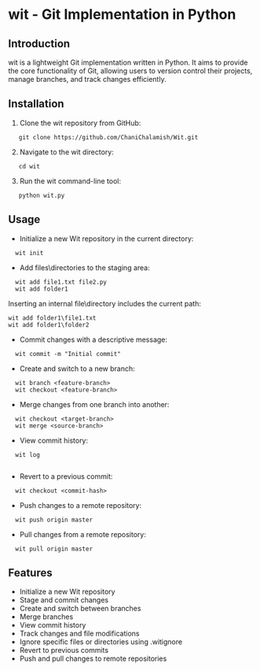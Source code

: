 # wit - Git Implementation in Python

## Introduction
wit is a lightweight Git implementation written in Python. It aims to provide the core functionality of Git, allowing users to version control their projects, manage branches, and track changes efficiently.
## Installation
1. Clone the wit repository from GitHub:
   
```
   git clone https://github.com/ChaniChalamish/Wit.git
  ``` 

2. Navigate to the wit directory:
   
```
   cd wit
   ```
3. Run the wit command-line tool:
   
```
   python wit.py
   ```

## Usage
- Initialize a new Wit repository in the current directory:
  
```
  wit init
  ```

- Add files\directories to the staging area:
```
  wit add file1.txt file2.py
  wit add folder1
```
  Inserting an internal file\directory includes the current path:
  ```
  wit add folder1\file1.txt
  wit add folder1\folder2
```

- Commit changes with a descriptive message:
  
```
  wit commit -m "Initial commit"
  ```

- Create and switch to a new branch:
  
```
  wit branch <feature-branch>
  wit checkout <feature-branch>
  ```

- Merge changes from one branch into another:
  
```
  wit checkout <target-branch>
  wit merge <source-branch>
  ```

- View commit history:
  
```
  wit log
  
```
- Revert to a previous commit:
  
```
  wit checkout <commit-hash>
  ```

- Push changes to a remote repository:
  
```
  wit push origin master
  ```

- Pull changes from a remote repository:
  
```
  wit pull origin master
  ```

## Features
- Initialize a new Wit repository
- Stage and commit changes
- Create and switch between branches
- Merge branches
- View commit history
- Track changes and file modifications
- Ignore specific files or directories using .witignore
- Revert to previous commits
- Push and pull changes to remote repositories
